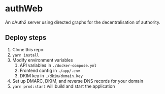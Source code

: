 authWeb
=

An oAuth2 server using directed graphs for the decentralisation of authority.

Deploy steps
-
1. Clone this repo
2. `yarn install`
3. Modify environment variables
    1. API variables in `./docker-compose.yml`
    2. Frontend config in `./app/.env`
    3. DKIM key in `./dkim/domain.key`
4. Set up DMARC, DKIM, and reverse DNS records for your domain
5. `yarn prod:start` will build and start the application